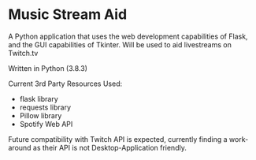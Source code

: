 # Music Stream Aid
A Python application that uses the web development capabilities of Flask,
and the GUI capabilities of Tkinter. Will be used to aid livestreams on Twitch.tv

Written in Python (3.8.3)

Current 3rd Party Resources Used:
- flask library
- requests library
- Pillow library
- Spotify Web API

Future compatibility with Twitch API is expected, currently finding a work-around as their API is not Desktop-Application friendly.